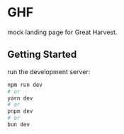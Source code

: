 # GHF
mock landing page for Great Harvest.

## Getting Started
run the development server:

```bash
npm run dev
# or
yarn dev
# or
pnpm dev
# or
bun dev
```

